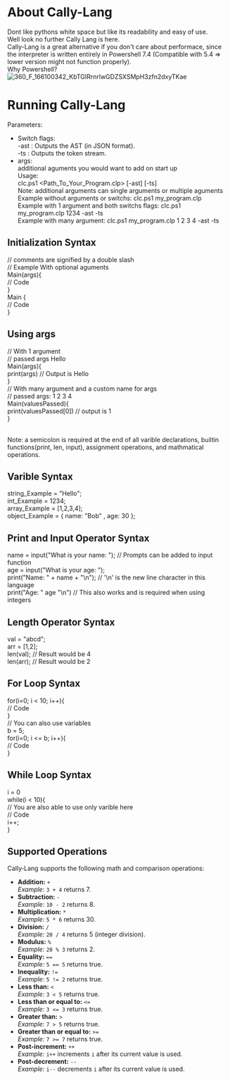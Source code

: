 # About Cally-Lang
Dont like pythons white space but like its readability and easy of use.<br/>
Well look no further Cally Lang is here.<br/>
Cally-Lang is a great alternative if you don't care about performace, since the interpreter is written entirely in Powershell 7.4 (Compatible with 5.4 => lower version might not function properly).<br/>
Why Powershell?<br/>
![360_F_166100342_KbTGIRrnrlwGDZSXSMpH3zfn2dxyTKae](https://github.com/user-attachments/assets/5c8e4128-cc89-480e-9142-820d99d6366d)<br/>

# Running Cally-Lang<br/>
Parameters:<br/>
  - Switch flags:<br/>
    -ast : Outputs the AST (in JSON format).<br/>
    -ts  : Outputs the token stream.<br/>
  - args:<br/>
    additional aguments you would want to add on start up<br/>
Usage:<br/>
clc.ps1 <Path_To_Your_Program.clp> <args> [-ast] [-ts] <br/>
Note: additional arguments can single arguments or multiple aguments <br/>
Example without arguments or switchs: clc.ps1 my_program.clp <br/>
Example with 1 argument and both switchs flags: clc.ps1 my_program.clp 1234 -ast -ts <br/>
Example with many argument: clc.ps1 my_program.clp 1 2 3 4 -ast -ts <br/>
## Initialization Syntax<br/>
// comments are signified by a double slash<br/>
// Example With optional aguments<br/>
Main(args){<br/>
// Code<br/>
}<br/>
Main {<br/>
// Code<br/>
}<br/>
## Using args<br/>
// With 1 argument <br/>
// passed args Hello <br/>
Main(args){<br/>
  print(args) // Output is Hello<br/>
}<br/>
// With many argument and a custom name for args<br/>
// passed args: 1 2 3 4<br/>
Main(valuesPassed){<br/>
  print(valuesPassed[0]) // output is 1<br/>
}<br/><br/>

Note: a semicolon is required at the end of all varible declarations, builtin functions(print, len, input), assignment operations, and mathmatical operations.<br/>
## Varible Syntax<br/>
string_Example = "Hello";<br/>
int_Example = 1234;<br/>
array_Example = [1,2,3,4];<br/>
object_Example = { name: "Bob" , age: 30 };<br/>
## Print and Input Operator Syntax<br/>
name = input("What is your name: "); // Prompts can be added to input function <br/>
age = input("What is your age: "); <br/>
print("Name: " + name + "\n"); // '\n' is the new line character in this language <br/> 
print("Age: " age "\n") // This also works and is required when using integers <br/> 
## Length Operator Syntax<br/>
val = "abcd";<br/>
arr = [1,2];<br/>
len(val); // Result would be 4<br/>
len(arr); // Result would be 2<br/>
## For Loop Syntax<br/>
for(i=0; i < 10; i++){<br/>
// Code<br/>
}<br/>
// You can also use variables<br/>
b = 5;<br/>
for(i=0; i <= b; i++){<br/>
// Code<br/>
}<br/>
## While Loop Syntax<br/>
i = 0<br/>
while(i < 10){<br/> // You are also able to use only varible here<br/>
// Code<br/>
 i++;<br/>
}<br/>
## Supported Operations<br/>
Cally‑Lang supports the following math and comparison operations:<br/>
- **Addition:** `+`  <br/>
  *Example:* `3 + 4` returns 7.<br/>
- **Subtraction:** `-`  <br/>
  *Example:* `10 - 2` returns 8.<br/>
- **Multiplication:** `*`  <br/>
  *Example:* `5 * 6` returns 30.<br/>
- **Division:** `/`  <br/>
  *Example:* `20 / 4` returns 5 (integer division).<br/>
- **Modulus:** `%`  <br/>
  *Example:* `20 % 3` returns 2.<br/>
- **Equality:** `==`  <br/>
  *Example:* `5 == 5` returns true.<br/>
- **Inequality:** `!=`  <br/>
  *Example:* `5 != 2` returns true.<br/>
- **Less than:** `<`  <br/>
  *Example:* `3 < 5` returns true.<br/>
- **Less than or equal to:** `<=`  <br/>
  *Example:* `3 <= 3` returns true.<br/>
- **Greater than:** `>`  <br/>
  *Example:* `7 > 5` returns true.<br/>
- **Greater than or equal to:** `>=`  <br/>
  *Example:* `7 >= 7` returns true.<br/>
- **Post-increment:** `++`  <br/>
  *Example:* `i++` increments `i` after its current value is used.<br/>
- **Post-decrement:** `--`  <br/>
  *Example:* `i--` decrements `i` after its current value is used.<br/>




